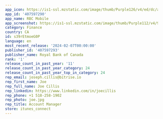```yaml
---
app_icon: https://is1-ssl.mzstatic.com/image/thumb/Purple126/v4/ed/dc/a7/eddca785-c57b-6f74-c6a7-9e63f0f20fc6/AppIcon-0-0-1x_U007emarketing-0-9-0-85-220.png/1024x1024bb.png
app_id: '407597290'
app_name: RBC Mobile
app_screenshot: https://is1-ssl.mzstatic.com/image/thumb/Purple112/v4/98/97/63/989763e2-9438-fb12-ac78-b00fe5aca02f/0a65d08f-46e9-459c-acfd-e3e3b9c528a8_1_-_Dashboard_-_iPhone_X_-_EN.jpg/1242x2688bb.png
category: Finance
country: CA
id: s39rEtmoeG0P
language: en
most_recent_release: '2024-02-07T00:00:00'
publisher_id: '407597293'
publisher_name: Royal Bank of Canada
rank: '1'
release_count_in_past_year: '11'
release_count_in_past_year_category: 24
release_count_in_past_year_top_in_category: 24
rep_email: joseph.cillis@bitrise.io
rep_first_name: Joe
rep_full_name: Joe Cillis
rep_linkedin: https://www.linkedin.com/in/joecillis
rep_phone: +1 518-258-1902
rep_photo: joe.jpg
rep_title: Account Manager
store: itunes_connect
---
```

